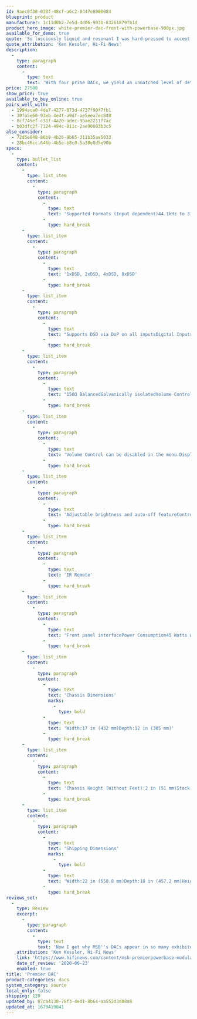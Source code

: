 ```yaml
---
id: 9aec0f30-038f-48cf-a6c2-0447e8080084
blueprint: product
manufacturer: 1c11d0b2-7e5d-4d06-903b-83261879fb1d
product_hero_image: white-premier-dac-front-with-powerbase-900px.jpg
available_for_demo: true
quote: 'So lusciously liquid and resonant I was hard-pressed to accept the total absence of glassiness.'
quote_attribution: 'Ken Kessler, Hi-Fi News'
description:
  -
    type: paragraph
    content:
      -
        type: text
        text: 'With four prime DACs, we yield an unmatched level of detail, reproducing the musicality, soundstage, and texture of an original performance, bringing the artist to you. A fully balanced, ultra-high precision, discrete ladder DAC architecture ensures each note tells a story. Additionally, MSB’s robust in-house design enables the finest quality playback of PCM and native DSD, while our low impedance circuitry drives your amplification directly without adding coloration or buffering noise. The end result is a digital experience defying expectations.'
price: 27500
show_price: true
available_to_buy_online: true
pairs_well_with:
  - 1994aca0-4de7-4277-873d-4737f90f7fb1
  - 30fa5e60-93eb-4e4f-a9df-ae5eea7ec840
  - 8cf745ef-c31f-4a20-adec-9bae2211f7ac
  - b03dfc2f-7124-494c-811c-2ae90003b3c5
also_consider:
  - 72d5e848-86b9-4b26-9b65-311b35ae5033
  - 28bc46cc-646b-4b5e-b8c0-5a38e8d5e90b
specs:
  -
    type: bullet_list
    content:
      -
        type: list_item
        content:
          -
            type: paragraph
            content:
              -
                type: text
                text: 'Supported Formats (Input dependent)44.1kHz to 3,072kHz PCM up to 32 bits'
              -
                type: hard_break
      -
        type: list_item
        content:
          -
            type: paragraph
            content:
              -
                type: text
                text: '1xDSD, 2xDSD, 4xDSD, 8xDSD'
              -
                type: hard_break
      -
        type: list_item
        content:
          -
            type: paragraph
            content:
              -
                type: text
                text: "Supports DSD via DoP on all inputsDigital Inputs3x Advanced isolated input module slotsClock Input1x Clock module slotXLR Analog Outputs3.57Vrms Maximum\_"
              -
                type: hard_break
      -
        type: list_item
        content:
          -
            type: paragraph
            content:
              -
                type: text
                text: "150Ω BalancedGalvanically isolatedVolume Control1dB steps (Range 0 - 106).\_"
              -
                type: hard_break
      -
        type: list_item
        content:
          -
            type: paragraph
            content:
              -
                type: text
                text: 'Volume Control can be disabled in the menu.DisplayDiscrete LED audio clock synchronous display'
              -
                type: hard_break
      -
        type: list_item
        content:
          -
            type: paragraph
            content:
              -
                type: text
                text: 'Adjustable brightness and auto-off featureControlsIsolated RS-232'
              -
                type: hard_break
      -
        type: list_item
        content:
          -
            type: paragraph
            content:
              -
                type: text
                text: 'IR Remote'
              -
                type: hard_break
      -
        type: list_item
        content:
          -
            type: paragraph
            content:
              -
                type: text
                text: 'Front panel interfacePower Consumption45 Watts with fully configured Premier DAC'
              -
                type: hard_break
      -
        type: list_item
        content:
          -
            type: paragraph
            content:
              -
                type: text
                text: 'Chassis Dimensions'
                marks:
                  -
                    type: bold
              -
                type: text
                text: 'Width:17 in (432 mm)Depth:12 in (305 mm)'
              -
                type: hard_break
      -
        type: list_item
        content:
          -
            type: paragraph
            content:
              -
                type: text
                text: 'Chassis Height (Without Feet):2 in (51 mm)Stack height:2.65 in (68 mm)Weight:18 lbs (8.2 kg)Product Feet:M6X1 Thread'
              -
                type: hard_break
      -
        type: list_item
        content:
          -
            type: paragraph
            content:
              -
                type: text
                text: 'Shipping Dimensions'
                marks:
                  -
                    type: bold
              -
                type: text
                text: 'Width:22 in (558.8 mm)Depth:18 in (457.2 mm)Height:7 in (177.8 mm)Weight:27 lbs (12.3 kg)'
              -
                type: hard_break
reviews_set:
  -
    type: Review
    excerpt:
      -
        type: paragraph
        content:
          -
            type: text
            text: 'Now I get why MSB''s DACs appear in so many exhibitors'' rooms at hi-fi shows: the blend of sonic excellence and flexibility places it in the select group that includes Esoteric, dCS, Chord and others of that calibre. Make no mistake: this is a serious investment, but the modular design is a bulwark against obsolescence. Throw in the role of preamp (if you''re all-digital) and the price seems less forbidding. A triumph.'
    attribution: 'Ken Kessler, Hi-Fi News'
    link: 'https://www.hifinews.com/content/msb-premierpowerbase-modular-dac'
    date_of_review: '2020-06-23'
    enabled: true
title: 'Premier DAC'
product-categories: dacs
system_category: source
local_only: false
shipping: 120
updated_by: 87ca4130-78f3-4ed1-8b64-aa552d3d08a8
updated_at: 1679419041
---
```

